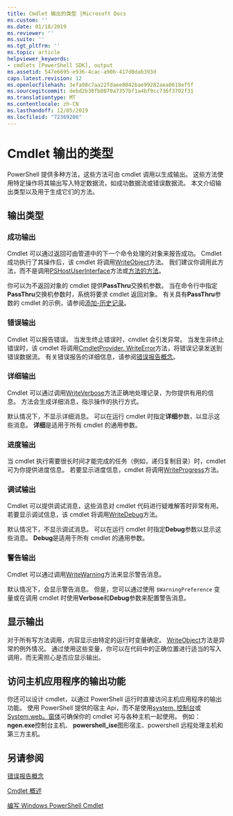 ```yaml
---
title: Cmdlet 输出的类型 |Microsoft Docs
ms.custom: ''
ms.date: 01/18/2019
ms.reviewer: ''
ms.suite: ''
ms.tgt_pltfrm: ''
ms.topic: article
helpviewer_keywords:
- cmdlets [PowerShell SDK], output
ms.assetid: 547e6695-e936-4cac-a90b-417d0dab393d
caps.latest.revision: 12
ms.openlocfilehash: 3efa98c7aa22fdaee8042bae99282aea0618ef5f
ms.sourcegitcommit: debd2b38fb8070a7357bf1a4bf9cc736f3702f31
ms.translationtype: MT
ms.contentlocale: zh-CN
ms.lasthandoff: 12/05/2019
ms.locfileid: "72369286"
---
```

# <a name="types-of-cmdlet-output"></a>Cmdlet 输出的类型

PowerShell 提供多种方法，这些方法可由 cmdlet 调用以生成输出。 这些方法使用特定操作将其输出写入特定数据流，如成功数据流或错误数据流。 本文介绍输出类型以及用于生成它们的方法。

## <a name="types-of-output"></a>输出类型

### <a name="success-output"></a>成功输出

Cmdlet 可以通过返回可由管道中的下一个命令处理的对象来报告成功。 Cmdlet 成功执行了其操作后，该 cmdlet 将调用[WriteObject](/dotnet/api/System.Management.Automation.Cmdlet.WriteObject)方法。 我们建议你调用此方法，而不是调用[PSHostUserInterface](/dotnet/api/System.Management.Automation.Host.PSHostUserInterface.WriteLine)方法或[方法的方法](/dotnet/api/System.Console.WriteLine)。

你可以为不返回对象的 cmdlet 提供**PassThru**交换机参数。
当在命令行中指定**PassThru**交换机参数时，系统将要求 cmdlet 返回对象。 有关具有**PassThru**参数的 cmdlet 的示例，请参阅[添加-历史记录](/powershell/module/Microsoft.PowerShell.Core/Add-History)。

### <a name="error-output"></a>错误输出

Cmdlet 可以报告错误。 当发生终止错误时，cmdlet 会引发异常。 当发生非终止错误时，该 cmdlet 将调用[CmdletProvider. WriteError](/dotnet/api/System.Management.Automation.Provider.CmdletProvider.WriteError)方法，将错误记录发送到错误数据流。 有关错误报告的详细信息，请参阅[错误报告概念](./error-reporting-concepts.md)。

### <a name="verbose-output"></a>详细输出

Cmdlet 可以通过调用[WriteVerbose](/dotnet/api/System.Management.Automation.Cmdlet.WriteVerbose)方法正确地处理记录，为你提供有用的信息。 方法会生成详细消息，指示操作的执行方式。

默认情况下，不显示详细消息。 可以在运行 cmdlet 时指定**详细**参数，以显示这些消息。 **详细**是适用于所有 cmdlet 的通用参数。

### <a name="progress-output"></a>进度输出

当 cmdlet 执行需要很长时间才能完成的任务（例如，递归复制目录）时，cmdlet 可为你提供进度信息。 若要显示进度信息，cmdlet 将调用[WriteProgress](/dotnet/api/System.Management.Automation.Cmdlet.WriteProgress)方法。

### <a name="debug-output"></a>调试输出

Cmdlet 可以提供调试消息，这些消息对 cmdlet 代码进行疑难解答时非常有用。 若要显示调试信息，该 cmdlet 将调用[WriteDebug](/dotnet/api/System.Management.Automation.Cmdlet.WriteDebug)方法。

默认情况下，不显示调试消息。 可以在运行 cmdlet 时指定**Debug**参数以显示这些消息。 **Debug**是适用于所有 cmdlet 的通用参数。

### <a name="warning-output"></a>警告输出

Cmdlet 可以通过调用[WriteWarning](/dotnet/api/System.Management.Automation.Cmdlet.WriteWarning)方法来显示警告消息。

默认情况下，会显示警告消息。 但是，您可以通过使用 `$WarningPreference` 变量或在调用 cmdlet 时使用**Verbose**和**Debug**参数来配置警告消息。

## <a name="displaying-output"></a>显示输出

对于所有写方法调用，内容显示由特定的运行时变量确定。 [WriteObject](/dotnet/api/System.Management.Automation.Cmdlet.WriteObject)方法是异常的例外情况。 通过使用这些变量，你可以在代码中的正确位置进行适当的写入调用，而无需担心是否应显示输出。

## <a name="accessing-the-output-functionality-of-a-host-application"></a>访问主机应用程序的输出功能

你还可以设计 cmdlet，以通过 PowerShell 运行时直接访问主机应用程序的输出功能。 使用 PowerShell 提供的宿主 Api，而不是使用[system. 控制台](/dotnet/api/System.Console)或[System.web。窗体](/dotnet/api/System.Windows.Forms)可确保你的 cmdlet 可与各种主机一起使用。 例如： **ngen.exe**控制台主机、 **powershell_ise**图形宿主、powershell 远程处理主机和第三方主机。

## <a name="see-also"></a>另请参阅

[错误报告概念](./error-reporting-concepts.md)

[Cmdlet 概述](./cmdlet-overview.md)

[编写 Windows PowerShell Cmdlet](./writing-a-windows-powershell-cmdlet.md)